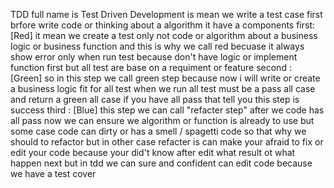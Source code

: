 TDD full name is Test Driven Development
is mean we write a test case first brfore write code or thinking about a algorithm
it have a components
first: [Red] it mean we create a test only not code or algorithm about a business logic or business function and this is why we call red becuase it always show error only when run test because don't have logic or implement function first but all test are base on a requiment or feature
second : [Green] so in this step we call green step because now i will write or create a business logic fit for all test when we run all test must be a pass all case and return a green all case if you have all pass that tell you this step is success
third : [Blue] this step we can call "refacter step" after we code has all pass now we can ensure we algorithm or function is already to use but some case code can dirty or has a smell / spagetti code so that why we should to refactor but in other case refacter is can make your afraid to fix or edit your code because your did't know after edit what result ot what happen next but in tdd we can sure and confident can edit code because we have a test cover
